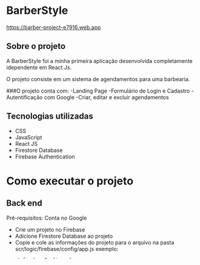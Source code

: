 # BarberStyle

https://barber-project-e7916.web.app

## Sobre o projeto

A BarberStyle foi a minha primeira aplicação desenvolvida completamente idependente em React Js. 

O projeto consiste em um sistema de agendamentos para uma barbearia.

###O projeto conta com:
-Landing Page
-Formulário de Login e Cadastro
-Autentificação com Google
-Criar, editar e excluir agendamentos

## Tecnologias utilizadas
- CSS
- JavaScript
- React JS
- Firestore Database
- Firebase Authentication

# Como executar o projeto

## Back end
Pré-requisitos: Conta no Google

- Crie um projeto no Firebase
- Adicione Firestore Database ao projeto
- Copie e cole as informações do projeto para o arquivo na pasta scr/logic/firebase/config/app.js
  exemplo:
```bash
const firebaseConfig = {
  apiKey: "Sua apikey",
  authDomain: "barber-project.firebaseapp.com",
  projectId: "barber-project",
  storageBucket: "barber-project.appspot.com",
  messagingSenderId: "7293385165",
  appId: "1:7293385165:web:9e8a52a7d282d1dd7502"
}
```

## Front end web
Pré-requisitos: npm / yarn

```bash
# clonar repositório
git clone https://github.com/GuiPiangers/barberProject

# entrar na pasta do projeto front end web
cd barberProject

# instalar dependências
npm install

# executar o projeto
npm run dev
```

# Autor

Guilherme Eduardo Martins Piangers

https://www.linkedin.com/in/guilherme-piangers

